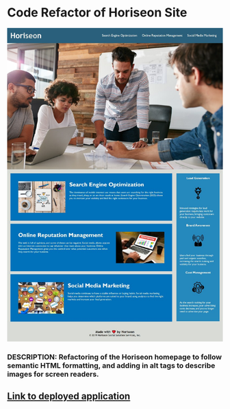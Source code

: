 # Code Refactor of Horiseon Site

<img src="develop\assets\images\fullpage-screenshot-resize.jpg" alt="screenshot of page" />

### **DESCRIPTION:** Refactoring of the Horiseon homepage to follow semantic HTML formatting, and adding in alt tags to describe images for screen readers. ###

## [Link to deployed application](https://jshmtchll.github.io/weekly-challenge-one/.) ##